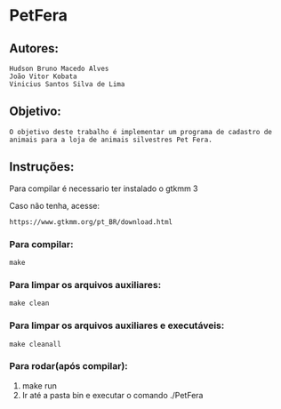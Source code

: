 # PetFera

## Autores: 
	Hudson Bruno Macedo Alves
	João Vitor Kobata
	Vinicius Santos Silva de Lima

## Objetivo:

	O objetivo deste trabalho é implementar um programa de cadastro de animais para a loja de animais silvestres Pet Fera.

## Instruções:

Para compilar é necessario ter instalado o gtkmm 3

Caso não tenha, acesse:
	
	https://www.gtkmm.org/pt_BR/download.html

### Para compilar:

	make

### Para limpar os arquivos auxiliares:

    make clean

### Para limpar os arquivos auxiliares e executáveis:

    make cleanall
    
### Para rodar(após compilar):
1)
    make run
2)
    Ir até a pasta bin e executar o comando ./PetFera
